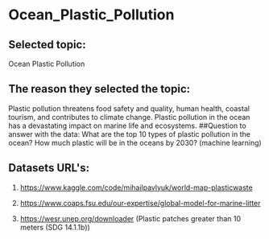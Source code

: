 # Ocean_Plastic_Pollution
## Selected topic:
Ocean Plastic Pollution
## The reason they selected the topic:
Plastic pollution threatens food safety and quality, human health, coastal tourism, and contributes to climate change. Plastic pollution in the ocean has a devastating impact on marine life and ecosystems. 
##Question to answer with the data:
What are the top 10 types of plastic pollution in the ocean?
How much plastic will be in the oceans by 2030? (machine learning)
## Datasets URL's: 

1. https://www.kaggle.com/code/mihailpavlyuk/world-map-plasticwaste

2. https://www.coaps.fsu.edu/our-expertise/global-model-for-marine-litter

3. https://wesr.unep.org/downloader (Plastic patches greater than 10 meters (SDG 14.1.1b)) 
